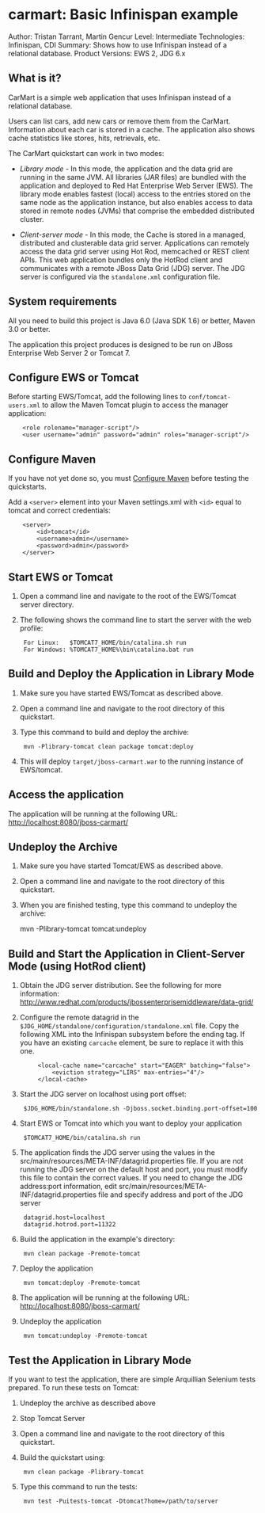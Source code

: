 carmart: Basic Infinispan example
=================================
Author: Tristan Tarrant, Martin Gencur
Level: Intermediate
Technologies: Infinispan, CDI
Summary: Shows how to use Infinispan instead of a relational database.
Product Versions: EWS 2, JDG 6.x

What is it?
-----------

CarMart is a simple web application that uses Infinispan instead of a relational database.

Users can list cars, add new cars or remove them from the CarMart. Information about each car is stored in a cache. The application also shows cache statistics like stores, hits, retrievals, etc.
 
The CarMart quickstart can work in two modes: 

* _Library mode_  - In this mode, the application and the data grid are running in the same JVM. All libraries (JAR files) are bundled with the application and deployed to Red Hat Enterprise Web Server (EWS). The library mode enables fastest (local) access to the entries stored on the same node as the application instance, but also enables access to data stored in remote nodes (JVMs) that comprise the embedded distributed cluster.

* _Client-server mode_ - In this mode, the Cache is stored in a managed, distributed and clusterable data grid server.  Applications can remotely access the data grid server using Hot Rod, memcached or REST client APIs. This web application bundles only the HotRod client and communicates with a remote JBoss Data Grid (JDG) server. The JDG server is configured via the `standalone.xml` configuration file.


System requirements
-------------------

All you need to build this project is Java 6.0 (Java SDK 1.6) or better, Maven 3.0 or better.

The application this project produces is designed to be run on JBoss Enterprise Web Server 2 or Tomcat 7. 

 
Configure EWS or Tomcat
-----------------------

Before starting EWS/Tomcat, add the following lines to `conf/tomcat-users.xml` to allow the Maven Tomcat plugin to access the manager application:

        <role rolename="manager-script"/>
        <user username="admin" password="admin" roles="manager-script"/>
        
Configure Maven
---------------

If you have not yet done so, you must [Configure Maven](../../README.md#configure-maven) before testing the quickstarts.


Add a `<server>` element into your Maven settings.xml with `<id>` equal to tomcat and correct credentials:

        <server>
            <id>tomcat</id>
            <username>admin</username>
            <password>admin</password>
        </server>

        
Start EWS or Tomcat
-------------------

1. Open a command line and navigate to the root of the EWS/Tomcat server directory.
2. The following shows the command line to start the server with the web profile:

        For Linux:   $TOMCAT7_HOME/bin/catalina.sh run
        For Windows: %TOMCAT7_HOME%\bin\catalina.bat run


Build and Deploy the Application in Library Mode
-----------------------------------------------

1. Make sure you have started EWS/Tomcat as described above.
2. Open a command line and navigate to the root directory of this quickstart.
3. Type this command to build and deploy the archive:

        mvn -Plibrary-tomcat clean package tomcat:deploy
        
4. This will deploy `target/jboss-carmart.war` to the running instance of EWS/tomcat.


Access the application
---------------------

The application will be running at the following URL: <http://localhost:8080/jboss-carmart/>


Undeploy the Archive
--------------------

1. Make sure you have started Tomcat/EWS as described above.
2. Open a command line and navigate to the root directory of this quickstart.
3. When you are finished testing, type this command to undeploy the archive:

    mvn -Plibrary-tomcat tomcat:undeploy


Build and Start the Application in Client-Server Mode (using HotRod client)
---------------------------------------------------------------------------

1. Obtain the JDG server distribution. See the following for more information: <http://www.redhat.com/products/jbossenterprisemiddleware/data-grid/>

2. Configure the remote datagrid in the `$JDG_HOME/standalone/configuration/standalone.xml` file. Copy the following XML into the Infinispan subsystem before the ending </cache-container> tag. If you have an existing `carcache` element, be sure to replace it with this one.
       
            <local-cache name="carcache" start="EAGER" batching="false">
                <eviction strategy="LIRS" max-entries="4"/>
            </local-cache>
   
3. Start the JDG server on localhost using port offset: 
    
        $JDG_HOME/bin/standalone.sh -Djboss.socket.binding.port-offset=100

4. Start EWS or Tomcat into which you want to deploy your application

        $TOMCAT7_HOME/bin/catalina.sh run

5. The application finds the JDG server using the values in the src/main/resources/META-INF/datagrid.properties file. If you are not running the JDG server on the default host and port, you must modify this file to contain the correct values. If you need to change the JDG address:port information, edit src/main/resources/META-INF/datagrid.properties file and specify address and port of the JDG server

        datagrid.host=localhost
        datagrid.hotrod.port=11322

6. Build the application in the example's directory:

        mvn clean package -Premote-tomcat

7. Deploy the application

        mvn tomcat:deploy -Premote-tomcat

8. The application will be running at the following URL: <http://localhost:8080/jboss-carmart/>

9. Undeploy the application

        mvn tomcat:undeploy -Premote-tomcat


Test the Application in Library Mode   
------------------------------------

If you want to test the application, there are simple Arquillian Selenium tests prepared.
To run these tests on Tomcat:

1. Undeploy the archive as described above
2. Stop Tomcat Server
3. Open a command line and navigate to the root directory of this quickstart.
4. Build the quickstart using:

        mvn clean package -Plibrary-tomcat

5. Type this command to run the tests:

        mvn test -Puitests-tomcat -Dtomcat7home=/path/to/server
